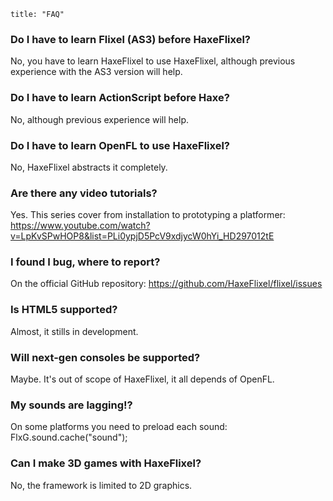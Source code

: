 ```
title: "FAQ"
```

### Do I have to learn Flixel (AS3) before HaxeFlixel?
No, you have to learn HaxeFlixel to use HaxeFlixel, although previous experience with the AS3 version will help.

### Do I have to learn ActionScript before Haxe?
No, although previous experience will help.

### Do I have to learn OpenFL to use HaxeFlixel?
No, HaxeFlixel abstracts it completely.

### Are there any video tutorials?
Yes. This series cover from installation to prototyping a platformer: https://www.youtube.com/watch?v=LpKvSPwHOP8&list=PLi0ypjD5PcV9xdjycW0hYi_HD297012tE

### I found I bug, where to report?
On the official GitHub repository: https://github.com/HaxeFlixel/flixel/issues

### Is HTML5 supported?
Almost, it stills in development.

### Will next-gen consoles be supported?
Maybe. It's out of scope of HaxeFlixel, it all depends of OpenFL.

### My sounds are lagging!?
On some platforms you need to preload each sound: FlxG.sound.cache("sound");

### Can I make 3D games with HaxeFlixel?
No, the framework is limited to 2D graphics.